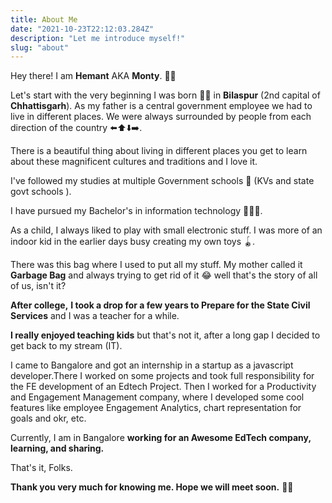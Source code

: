 ```yaml
---
title: About Me
date: "2021-10-23T22:12:03.284Z"
description: "Let me introduce myself!"
slug: "about"
---
```


Hey there! I am **Hemant** AKA **Monty**. 👋🏼

Let's start with the very beginning I was born 🤱🏼 in **Bilaspur** (2nd capital of **Chhattisgarh**). As my father is a central government employee we had to live in different places. We were always surrounded by people from each direction of the country ⬅️⬆️⬇️➡️.

There is a beautiful thing about living in different places you get to learn about these magnificent cultures and traditions and I love it.

I've followed my studies at multiple Government schools 🎒 (KVs and state govt schools ).

I have pursued my Bachelor's in information technology 👨🏼‍💻.

As a child, I always liked to play with small electronic stuff. I was more of an indoor kid in the earlier days busy creating my own toys 🪀.

There was this bag where I used to put all my stuff. My mother called it **Garbage Bag** and always trying to get rid of it 😂 well that's the story of all of us, isn't it?

**After college,** **I took a drop for a few years to Prepare for the State Civil Services** and I was a teacher for a while.

**I really enjoyed teaching kids** but that's not it, after a long gap I decided to get back to my stream (IT).

I came to Bangalore and got an internship in a startup as a javascript developer.There I worked on some projects and took full responsibility for the FE development of an Edtech Project.
Then I worked for a Productivity and Engagement Management company, where I developed some cool features like employee Engagement Analytics, chart representation for goals and okr, etc.

Currently, I am in Bangalore **working for an Awesome EdTech company,** **learning, and sharing.**

That's it, Folks.

**Thank you very much for knowing me. Hope we will meet soon.** 👋🏼

